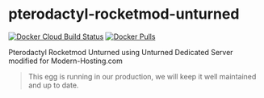 # pterodactyl-rocketmod-unturned
[![Docker Cloud Build Status](https://img.shields.io/docker/cloud/build/edbtvplays/pterodactyl-rocketmod-unturned.svg?style=flat)](https://hub.docker.com/r/edbtvplays/pterodactyl-rocketmod-unturned)
[![Docker Pulls](https://img.shields.io/docker/pulls/edbtvplays/pterodactyl-rocketmod-unturned.svg?style=flat)](https://hub.docker.com/r/edbtvplays/pterodactyl-rocketmod-unturned)

Pterodactyl Rocketmod Unturned using Unturned Dedicated Server modified for Modern-Hosting.com

> This egg is running in our production, we will keep it well maintained and up to date.


